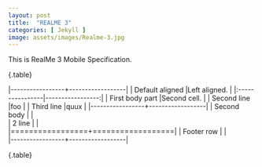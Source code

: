 ```yaml
---
layout: post
title:  "REALME 3"
categories: [ Jekyll ]
image: assets/images/Realme-3.jpg
---
```


This is RealMe 3 Mobile Specification. 





{.table}

|-----------------+------------------|
| Default aligned |Left aligned.     | 
|:----------------|-----------------:|
| First body part |Second cell.      |
| Second line     |foo               | 
| Third line      |quux              | 
|-----------------+------------------|
| Second body     |                  |                
| 2 line          |                  |               
|=================+==================|
| Footer row      |                  |              
|-----------------+------------------|

{.table}








